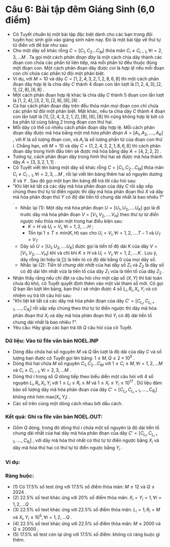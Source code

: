 # Câu 6: Bài tập đêm Giáng Sinh (6,0 điểm)
- Cô Tuyết chuẩn bị một bài tập đặc biệt dành cho các bạn trong đội tuyển học sinh giỏi vào giáng sinh năm nay. Đó là một bài tập về thứ tự từ điển với đề bài như sau:
- Cho một dãy số khác rỗng $C=[C_{1}, C_{2}... C_{M}]$ thỏa mãn ${C_i} \ne {C_{i - 1}},\forall i = 2,3,...M$ . Ta gọi một cách *phân đoạn đáy* là một cách chia dãy thành các đoạn con chứa các phần tử liên tiếp, mà mỗi phần tử đều thuộc đúng một đoạn con. Một cách phân đoạn dãy được coi là *hợp lệ*  nếu mỗi đoạn con chỉ chứa các phần tử đôi một phân biệt.
- Ví dụ, với $M=10$ và dãy $C=[1,2,4,3,2,1,2,8,6,8]$ thì một cách phân đoạn dãy hợp lệ là chia dãy $C$ thành 4 đoạn con lần lượt là $[1,2,4,3],[2,1],[2,8],[6,8]$ .
- Một cách phân đoạn hợp lệ khác là chia dãy $C$ thành 5 đoạn con lần lượt là $[1,2,4], [3,2,1], [2,8], [6], [8]$ .
- Cả hai cách phân đoạn dãy trên đều thỏa mãn mọi đoạn con chỉ chứa các phần tử đôi một phân biệt. Mặt khác, nếu ta chia dãy $C$ thành 4 đoạn con lần lượt là $[1], [2,4,3,2,1,2], [8], [6], [8]$ thì cũng không hợp lệ bởi có ba phần tử cùng bằng 2 trong đoạn con thứ hai.
- Mỗi dãy có thể có nhiều cách phân đoạn dãy hợp lệ. Mỗi cách phân đoạn dãy được mã hóa bằng một *mã hóa phân đoạn* $A=[A_{1}, A_{2}, ....,A_{K}]$ , với $K$ là số lượng đoạn con, và $A_{i}$ là số lượng phần tử của đoạn con thứ $i$. Chẳng hạn, với $M=10$ và dãy $C=[1,2,4,3,2,1,8,6,8]$ thì cách phân đoạn dãy trong hình đầu tiên sẽ được mã hóa bằng dãy $A=[4,2,2,2]$ .
- Tương tự, cách phân đoạn dãy trong hình thứ hai sẽ được mã hóa thành dãy $A=[3,3,2,1,1]$ .
- Cô Tuyết viết lên bảng một dãy số khác rỗng $C=[C_{1}, C_{2}... C_{M}]$ thỏa mãn ${C_i} \ne {C_{i - 1}},\forall i = 2,3,...M$ , rồi lại viết lên bảng thêm hai số nguyên dương $X$ và $Y$ . Sau đó gọi một bạn lên bảng để trả lời câu hỏi sau:
- "Khi liệt kê tất cả các dãy mã hóa phân đoạn của dãy $C$ rồi sắp xếp chúng theo thứ tự từ điển ngược thì dãy mã hóa phân đoạn thứ $X$ và dãy mã hóa phân đoạn thứ $Y$ có độ dài tiền tố chung dài nhất là bao nhiêu ?" .
    - Nhắc lại (1): Một dãy mã hóa phân đoạn $U=[U_{1}, U_{2}, .... U_{K}]$ gọi là đi trước dãy mã hóa phân đoạn $V=[V_{1}, V_{2}, .... V_{H}]$ theo *thứ tự từ điển ngược* nếu thỏa mãn một trong hai điều kiện sau:
       - $K>H$ và $U_{i}=V_{i}, \forall i = 1,2,....H$ ;
       - Tồn tại $1 \le T \le min(K,H)$ sao cho $U_{i}=V_{i} , \forall i = 1,2,....T-1$ và $U_{T}>V_{T}$
    - Dãy số $U=[U_{1}, U_{2}, .... U_{K}]$ được gọi là *tiền tố* độ dài $K$ của dãy $V=[V_{1}, V_{2}, .... V_{H}]$ khi và chỉ khi $K \le H$ và $U_{i}=V_{i} , \forall i = 1,2,....K$ . Lưu ý, dãy rỗng (kí hiệu là $[]$) là tiền tó có độ dài bằng $0$ của mọi dãy số.
    - Nhắc lại (2): *Tiền tố chung dài nhất* của hai dãy số $Z_{1}$ và $Z_{2}$ là dãy số có độ dài lớn nhất vừa là tiền tố của dãy $Z_{1}$ vừa là tiền tố của dãy $Z_{2}$ .
- Nhận thấy rằng nếu chỉ đặt ra câu hỏi cho một cặp số $(X,Y)$ thì bài toán chưa đủ khó, cô Tuyết quyết định thêm vào một vài tham số mới. Cô gọi $Q$ bạn lần lượt lên bảng, bạn thứ $i$ sẽ nhận được 4 số $L_{i}, R_{i}, X_{i}, Y_{i}$ và có nhiệm vụ trả lời câu hỏi sau:
- "Khi liệt kê tất cả các dãy mã hóa phân đoạn của dãy $C' = \left[ {{C_{{L_i}}},{C_{{L_i} + 1}},....,{C_{{R_i}}}} \right]$ rồi sắp xếp chúng theo thứ tự từ điển ngược thì dãy mã hóa phân đoạn thứ $X_{i}$ và dãy mã hóa phân đoạn thứ $Y_{i}$ có độ dài tiền tố chung dài nhất là bao nhiêu ?".
- Yêu cầu: Hãy giúp các bạn trả lời $Q$ câu hỏi của cô Tuyết.
### Dữ liệu: Vào từ file văn bản NOEL.INP
- Dòng đầu chứa hai số nguyên $M$ và $Q$ lần lượt là độ dài của dãy $C$ và số lượng bạn được cô Tuyết gọi lên bảng: $1 \le M,Q \le 2 \times 10^{5}$ .
- Dòng thứ hai chứa $M$ số nguyên $C_{1}, C_{2}... C_{M}$ với $1 \le C_{i} \le M , \forall i = 1,2,...M$ và ${C_i} \ne {C_{i - 1}},\forall i = 2,3,...M$ .
- Dòng thứ $i$ trong số $Q$ dòng tiếp theo biểu diễn một câu hỏi với 4 số nguyên $L_{i}, R_{i}, X_{i}, Y_{i}$ với $1 \le L_{i} \le R_{i} \le M$ và $1 \le X_{i} \le Y_{i} \le 10^{17}$ . Dữ liệu đảm bảo số lượng dây mã hóa phân đoạn của dãy $C' = \left[ {{C_{{L_i}}},{C_{{L_i} + 1}},....,{C_{{R_i}}}} \right]$ không nhỏ hơn $\text{max} (X_{i},Y_{i})$ .
- Các số trên cùng một dòng cách nhau bởi dấu cách.
### Kết quả: Ghi ra file văn bản NOEL.OUT:
- Gồm $Q$ dòng, trong đó dòng thứ $i$ chứa một số nguyên là độ dài tiền tố chung dài nhất của hai dãy mã hóa phân đoạn của dãy $C' = \left[ {{C_{{L_i}}},{C_{{L_i} + 1}},....,{C_{{R_i}}}} \right]$ , với dãy mã hóa thứ nhất có thứ tự từ điển ngược bằng $X_{i}$ và dãy mã hóa thứ hai có thứ tự từ điển ngược bằng $Y_{i}$ .
### Ví dụ: 

### Ràng buộc: 
- (1) Có 17.5% số test ứng với 17.5% số điểm thỏa mãn: $M \le 12$ và $Q \le 2024$ .
- (2) 22.5% số test khác ứng với 20% số điểm thỏa mãn: $X_{i}=Y_{i}=1, \forall i =1,2,...Q$ .
- (3) 22.5% số test khác ứng với 22.5% số điểm thỏa mãn: $L_{i}=1 ; R_{i}=M$ và $X_{i}, Y_{i} \le 10^{5} , \forall i =1,2,...Q$ .
- (4) 22.5% số test khác ứng với 22.5% số điểm thỏa mãn: $M \le 2000$ và $Q \le 20000$ .
- (5) 17.5% số test còn lại ứng với 17.5% số điểm: không có ràng buộc gì thêm. 








